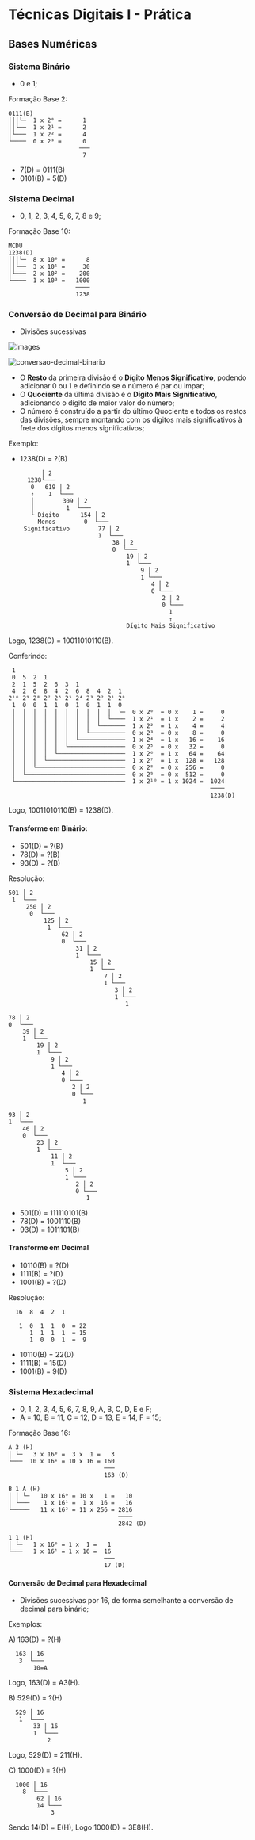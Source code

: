 # Técnicas Digitais I - Prática

## Bases Numéricas

### Sistema Binário

* 0 e 1;

Formação Base 2:

    0111(B)
    │││└─  1 x 2⁰ =      1
    ││└──  1 x 2¹ =      2
    │└───  1 x 2² =      4
    └────  0 x 2³ =      0
                        ───
                         7

* 7(D) = 0111(B)
* 0101(B) = 5(D)

### Sistema Decimal

* 0, 1, 2, 3, 4, 5, 6, 7, 8 e 9;

Formação Base 10:

    MCDU
    1238(D)
    │││└─  8 x 10⁰ =      8
    ││└──  3 x 10¹ =     30
    │└───  2 x 10² =    200
    └────  1 x 10³ =   1000
                       ────
                       1238

### Conversão de Decimal para Binário

* Divisões sucessivas

![images](https://user-images.githubusercontent.com/9437498/53417939-6782cd00-39b5-11e9-95ac-d17d64679494.png)

![conversao-decimal-binario](https://user-images.githubusercontent.com/9437498/53418064-b6c8fd80-39b5-11e9-9a4f-df0c7e1fe1e1.jpg)

* O **Resto** da primeira divisão é o **Dígito Menos Significativo**, podendo adicionar 0 ou 1 e definindo se o número é par ou impar;
* O **Quociente** da última divisão é o **Dígito Mais Significativo**, adicionando o dígito de maior valor do número;
* O número é construído a partir do último Quociente e todos os restos das divisões, sempre montando com os dígitos mais significativos à frete dos dígitos menos significativos;

Exemplo:

* 1238(D) = ?(B)

            │ 2
        1238└───
         0   619 │ 2 
         ↑    1  └───
         │        309 │ 2
         │         1  └───
         └ Dígito      154 │ 2
           Menos        0  └───
       Significativo        77 │ 2
                            1  └───
                                38 │ 2
                                0  └───
                                    19 │ 2 
                                    1  └───
                                        9 │ 2
                                        1 └───
                                           4 │ 2
                                           0 └───
                                              2 │ 2  
                                              0 └───
                                                1
                                                ↑
                                    Dígito Mais Significativo

Logo, 1238(D) = 10011010110(B).

Conferindo:

     1
     0  5  2  1
     2  1  5  2  6  3  1
     4  2  6  8  4  2  6  8  4  2  1
    2¹⁰ 2⁹ 2⁸ 2⁷ 2⁶ 2⁵ 2⁴ 2³ 2² 2¹ 2⁰
     1  0  0  1  1  0  1  0  1  1  0
     │  │  │  │  │  │  │  │  │  │  └─  0 x 2⁰  = 0 x    1 =     0
     │  │  │  │  │  │  │  │  │  └────  1 x 2¹  = 1 x    2 =     2
     │  │  │  │  │  │  │  │  └───────  1 x 2²  = 1 x    4 =     4
     │  │  │  │  │  │  │  └──────────  0 x 2³  = 0 x    8 =     0
     │  │  │  │  │  │  └─────────────  1 x 2⁴  = 1 x   16 =    16
     │  │  │  │  │  └────────────────  0 x 2⁵  = 0 x   32 =     0
     │  │  │  │  └───────────────────  1 x 2⁶  = 1 x   64 =    64
     │  │  │  └──────────────────────  1 x 2⁷  = 1 x  128 =   128 
     │  │  └─────────────────────────  0 x 2⁸  = 0 x  256 =     0
     │  └────────────────────────────  0 x 2⁹  = 0 x  512 =     0
     └───────────────────────────────  1 x 2¹⁰ = 1 x 1024 =  1024
                                                             ────
                                                             1238(D)

Logo, 10011010110(B) = 1238(D).

#### Transforme em Binário:

* 501(D) = ?(B)
* 78(D) = ?(B)
* 93(D) = ?(B)

Resolução:

    501 │ 2
     1  └───
         250 │ 2
          0  └───
              125 │ 2
               1  └───
                   62 │ 2
                   0  └───
                       31 │ 2
                       1  └───
                           15 │ 2
                           1  └───
                               7 │ 2
                               1 └───
                                  3 │ 2
                                  1 └───
                                     1

    78 │ 2
    0  └───
        39 │ 2
        1  └───
            19 │ 2
            1  └───
                9 │ 2
                1 └───
                   4 │ 2
                   0 └───
                      2 │ 2
                      0 └───
                         1

    93 │ 2
    1  └───
        46 │ 2
        0  └───
            23 │ 2
            1  └───
                11 │ 2
                1  └───
                    5 │ 2
                    1 └───
                       2 │ 2
                       0 └───
                          1

* 501(D) = 111110101(B)
* 78(D) = 1001110(B)
* 93(D) = 1011101(B)

#### Transforme em Decimal

* 10110(B) = ?(D)
* 1111(B) = ?(D)
* 1001(B) = ?(D)

Resolução:

      16  8  4  2  1

       1  0  1  1  0  = 22
          1  1  1  1  = 15
          1  0  0  1  =  9

* 10110(B) = 22(D)
* 1111(B) = 15(D)
* 1001(B) = 9(D)

### Sistema Hexadecimal

* 0, 1, 2, 3, 4, 5, 6, 7, 8, 9, A, B, C, D, E e F;
* A = 10, B = 11, C = 12, D = 13, E = 14, F = 15;

Formação Base 16:

    A 3 (H)
    │ └─   3 x 16⁰ =  3 x  1 =   3
    └───  10 x 16¹ = 10 x 16 = 160
                               ───
                               163 (D)

    B 1 A (H)
    │ │ └─   10 x 16⁰ = 10 x   1 =   10
    │ └───    1 x 16¹ =  1 x  16 =   16
    └─────   11 x 16² = 11 x 256 = 2816
                                   ────
                                   2842 (D)

    1 1 (H)
    │ └─   1 x 16⁰ = 1 x  1 =   1
    └───   1 x 16¹ = 1 x 16 =  16
                               ───
                               17 (D)

#### Conversão de Decimal para Hexadecimal

* Divisões sucessivas por 16, de forma semelhante a conversão de decimal para binário;

Exemplos:

A) 163(D) = ?(H)

      163 │ 16
       3  └───
           10=A

Logo, 163(D) = A3(H).

B) 529(D) = ?(H)

      529 │ 16
       1  └───
           33 │ 16
           1  └───
               2

Logo, 529(D) = 211(H).

C) 1000(D) = ?(H)

      1000 │ 16
        8  └───
            62 │ 16
            14 └───
                3

Sendo 14(D) = E(H), Logo 1000(D) = 3E8(H).